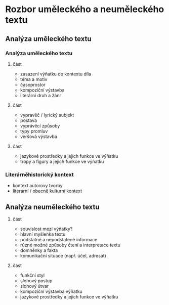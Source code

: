 # Rozbor uměleckého a neuměleckého textu

## Analýza uměleckého textu

### Analýza uměleckého textu

1. část

    * zasazení výňatku do kontextu díla
    * téma a motiv
    * časoprostor
    * kompoziční výstavba
    * literární druh a žánr

1. část

    * vypravěč / lyrický subjekt
    * postava
    * vyprávěcí způsoby
    * typy promluv
    * veršová výstavba

1. část

    * jazykové prostředky a jejich funkce ve výňatku
    * tropy a figury a jejich funkce ve výňatku

### Literárněhistorický kontext

  * kontext autorovy tvorby
  * literární / obecně kulturní kontext

## Analýza neuměleckého textu

1. část

    * souvislost mezi výňatky?
    * hlavní myšlenka textu
    * podstatné a nepodstatené informace
    * různé možné způsoby čtení a interpretace textu
    * domněnky a fakta
    * komunikační situace (např. účel, adresát)

1. část

    * funkční styl
    * slohový postup
    * slohový útvar
    * kompoziční výstavba výňatku
    * jazykové prostředky a jejich funkce ve výňatku

